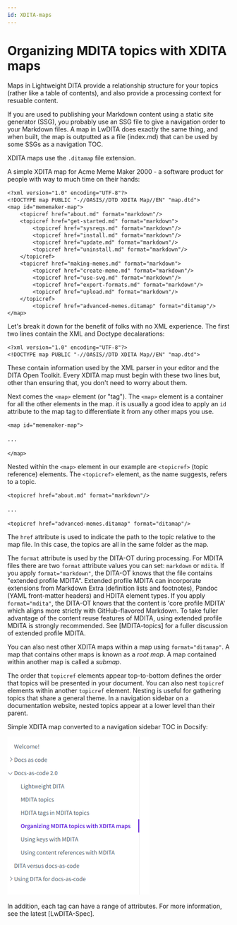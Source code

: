 ```yaml
---
id: XDITA-maps
---
```


# Organizing MDITA topics with XDITA maps

Maps in Lightweight DITA provide a relationship structure for your topics (rather like a table of contents), and also provide a processing context for resuable content.

If you are used to publishing your Markdown content using a static site generator (SSG), you probably use an SSG file to give a navigation order to your Markdown files. A map in LwDITA does exactly the same thing, and when built, the map is outputted as a file (index.md) that can be used by some SSGs as a navigation TOC.

XDITA maps use the `.ditamap` file extension.

A simple XDITA map for Acme Meme Maker 2000 - a software product for people with way to much time on their hands:
```
<?xml version="1.0" encoding="UTF-8"?>
<!DOCTYPE map PUBLIC "-//OASIS//DTD XDITA Map//EN" "map.dtd">
<map id="mememaker-map">
    <topicref href="about.md" format="markdown"/>
    <topicref href="get-started.md" format="markdown">
        <topicref href="sysreqs.md" format="markdown"/>
        <topicref href="install.md" format="markdown"/>
        <topicref href="update.md" format="markdown"/>
        <topicref href="uninstall.md" format="markdown"/>         
    </topicref>
    <topicref href="making-memes.md" format="markdown">
        <topicref href="create-meme.md" format="markdown"/>
        <topicref href="use-svg.md" format="markdown"/>
        <topicref href="export-formats.md" format="markdown"/>
        <topicref href="upload.md" format="markdown"/>
    </topicref>       
        <topicref href="advanced-memes.ditamap" format="ditamap"/>
</map>
```
Let's break it down for the benefit of folks with no XML experience. The first two lines contain the XML and Doctype decalarations:
```
<?xml version="1.0" encoding="UTF-8"?>
<!DOCTYPE map PUBLIC "-//OASIS//DTD XDITA Map//EN" "map.dtd">
```
These contain information used by the XML parser in your editor and the DITA Open Toolkit. Every XDITA map must begin with these two lines but, other than ensuring that, you don't need to worry about them.

Next comes the `<map>` element (or "tag"). The `<map>` element is a container for all the other elements in the map. it is usually a good idea to apply an `id` attribute to the map tag to differentiate it from any other maps you use.
```
<map id="mememaker-map">

...

</map>
```

Nested within the `<map>` element in our example are `<topicref>` (topic reference) elements. The `<topicref>` element, as the name suggests, refers to a topic.
```
<topicref href="about.md" format="markdown"/>

...

<topicref href="advanced-memes.ditamap" format="ditamap"/>
```


The `href` attribute is used to indicate the path to the topic relative to the map file. In this case, the topics are all in the same folder as the map.

The `format` attribute is used by the DITA-OT during processing. For MDITA files there are two `format` attribute values you can set: `markdown` or `mdita`. If you apply `format="markdown"`, the DITA-OT knows that the file contains "extended profile MDITA". Extended profile MDITA can incorporate extensions from Markdown Extra (definition lists and footnotes), Pandoc (YAML front-matter headers) and HDITA element types. If you apply `format="mdita"`, the DITA-OT knows that the content is 'core profile MDITA' which aligns more strictly with GitHub-flavored Markdown. To take fuller advantage of the content reuse features of MDITA, using extended profile MDITA is strongly recommended. See [MDITA-topics] for a fuller discussion of extended profile MDITA.

You can also nest other XDITA maps within a map using `format="ditamap"`. A map that contains other maps is known as a *root map*. A map contained within another map is called a *submap*.

The order that `topicref` elements appear top-to-bottom defines the order that topics will be presented in your document. You can also nest `topicref` elements within another `topicref` element. Nesting is useful for gathering topics that share a general theme. In a navigation sidebar on a documentation website, nested topics appear at a lower level than their parent.

Simple XDITA map converted to a navigation sidebar TOC in Docsify:
<!-- Add a better image of docsify toc here -->
![A sample navigation sidebar created from a ditamap in Docsify](assets/sidebar.png)

In addition, each tag can have a range of attributes. For more information, see the latest [LwDITA-Spec].


